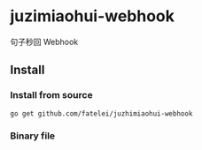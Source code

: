 # juzimiaohui-webhook
句子秒回 Webhook

## Install

### Install from source

```shell script
go get github.com/fatelei/juzhimiaohui-webhook
```

### Binary file


